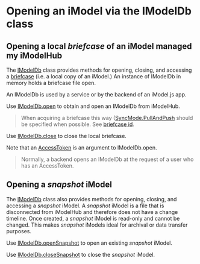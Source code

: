 # Opening an iModel via the IModelDb class

## Opening a local *briefcase* of an iModel managed my iModelHub

The [IModelDb]($backend) class provides methods for opening, closing, and accessing a [briefcase](../Glossary.md#briefcase) (i.e. a local copy of an iModel.) An instance of IModelDb in memory holds a briefcase file open.

An IModelDb is used by a service or by the backend of an iModel.js app.

Use [IModelDb.open]($backend) to obtain and open an IModelDb from iModelHub.

> When acquiring a briefcase this way ([SyncMode.PullAndPush]($backend) should be specified when possible. See [briefcase id](../imodelhub/briefcases.md#briefcase-id).

Use [IModelDb.close]($backend) to close the local briefcase.

Note that an [AccessToken](../common/AccessToken.md) is an argument to IModelDb.open.

> Normally, a backend opens an IModelDb at the request of a user who has an AccessToken.

## Opening a *snapshot* iModel

The [IModelDb]($backend) class also provides methods for opening, closing, and accessing a *snapshot* iModel.
A *snapshot* iModel is a file that is disconnected from iModelHub and therefore does not have a change timeline.
Once created, a *snapshot* iModel is read-only and cannot be changed.
This makes *snapshot* iModels ideal for archival or data transfer purposes.

Use [IModelDb.openSnapshot]($backend) to open an existing *snapshot* iModel.

Use [IModelDb.closeSnapshot]($backend) to close the *snapshot* iModel.
